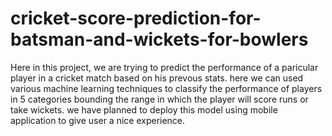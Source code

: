 # cricket-score-prediction-for-batsman-and-wickets-for-bowlers
Here in this project, we are trying to predict the performance of a paricular player in a cricket match based on his prevous stats. here we can used various machine learning techniques to classify the performance of players in 5 categories bounding the range in which the player will score runs or take wickets. we have planned to deploy this model using mobile application to give user a nice experience.
